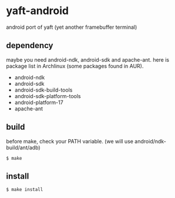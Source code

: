 # yaft-android

android port of yaft (yet another framebuffer terminal)

## dependency

maybe you need android-ndk, android-sdk and apache-ant.
here is package list in Archlinux (some packages found in AUR).

-	android-ndk
-	android-sdk
-	android-sdk-build-tools
-	android-sdk-platform-tools
-	android-platform-17
-	apache-ant

## build

before make, check your PATH variable.
(we will use android/ndk-build/ant/adb)

~~~
$ make
~~~

## install

~~~
$ make install
~~~
